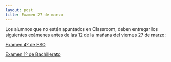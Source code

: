 ```yaml
---
layout: post
title: Examen 27 de marzo
---
```


Los alumnos que no estén apuntados en Classroom, deben entregar los siguientes exámenes antes de las 12 de la mañana del viernes 27 de marzo:

[Examen 4º de ESO](../archivos/Examen4-2703.pdf)

[Examen 1º de Bachillerato](../archivos/Examen1-2703.pdf)
